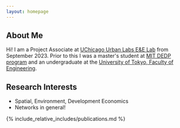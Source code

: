 ```yaml
---
layout: homepage
---
```


## About Me

Hi! I am a Project Associate at [UChicago Urban Labs E&E Lab](https://urbanlabs.uchicago.edu/labs/energy-environment) from September 2023. Prior to this I was a master's student at [MIT DEDP program](https://economics.mit.edu/academic-programs/masters-programs/masters-data-economics-and-design-policy-dedp) and an undergraduate at the [University of Tokyo, Faculty of Engineering](https://www.si.t.u-tokyo.ac.jp/course/psi/).

## Research Interests

- Spatial, Environment, Development Economics
- Networks in general!

<!-- ## Brief CV

2020 - present: Ph.D., [IST Austria](https://ist.ac.at/en/home/)
2018 - 2020: M.Sc. in mathematics, [University of Copenhagen](https://www.math.ku.dk/english/)
2015 - 2018: B.Sc. in mathematics, [University of Copenhagen](https://www.math.ku.dk/english/) -->

{% include_relative_includes/publications.md %}

<!-- {% include_relative_includes/theses.md %} -->
